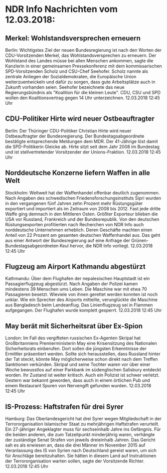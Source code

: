 # NDR Info Nachrichten vom 12.03.2018:


## Merkel: Wohlstandsversprechen erneuern
Berlin:	Wichtigstes Ziel der neuen Bundesregierung ist nach den Worten der CDU-Vorsitzenden Merkel, das Wohlstandsversprechen zu erneuern. Der Wohlstand des Landes müsse bei allen Menschen ankommen, sagte die Kanzlerin in einer gemeinsamen Pressekonferenz mit dem kommissarischen SPD-Vorsitzenden Scholz und CSU-Chef Seehofer. Scholz nannte als zentrale Anliegen der Sozialdemokraten, die Europäische Union weiterzuentwickeln und dafür zu sorgen, dass gute Arbeitsplätze auch in Zukunft vorhanden seien. Seehofer bezeichnete das neue Regierungsbündnis als "Koalition für die kleinen Leute". CDU, CSU und SPD wollen den Koalitionsvertrag gegen 14 Uhr unterzeichnen. 12.03.2018 12:45 Uhr 

## CDU-Politiker Hirte wird neuer Ostbeauftragter
Berlin: Der Thüringer CDU-Politiker Christian Hirte wird neuer Ostbeauftragter der Bundesregierung. Der Bundestagsabgeordnete bestätigte entsprechende Meldungen dem MDR. Der 41-Jährige löst damit die SPD-Politikerin Gleicke ab. Hirte sitzt seit dem Jahr 2008 im Bundestag und ist stellvertretender Vorsitzender der Unions-Fraktion. 12.03.2018 12:45 Uhr 

## Norddeutsche Konzerne liefern Waffen in alle Welt
Stockholm: Weltweit hat der Waffenhandel offenbar deutlich zugenommen. Nach Angaben des schwedischen Friedensforschungsinstituts Sipri wurden in den vergangenen fünf Jahren zehn Prozent mehr Rüstungsgüter exportiert und importiert als im Zeitraum von 2008 bis 2012. Fast jede dritte Waffe ging demnach in den Mittleren Osten. Größter Exporteur blieben die USA vor Russland, Frankreich und der Bundesrepublik. Von den deutschen Rüstungsexporten profitierten nach Recherchen von NDR Info auch norddeutsche Unternehmen erheblich. Deren Geschäfte machten einen Anteil von 22 Prozent am gesamten deutschen Waffenhandel aus. Das geht aus einer Antwort der Bundesregierung auf eine Anfrage der Grünen-Bundestagsabgeordneten Keul hervor, die NDR Info vorliegt. 12.03.2018 12:45 Uhr 

## Flugzeug am Airport Kathmandu abgestürzt
Kathmandu: Über dem Flughafen der nepalesischen Hauptstadt ist ein Passagierflugzeug abgestürzt. Nach Angaben der Polizei kamen mindestens 39 Menschen ums Leben. Die Maschine war mit etwa 70 Passagieren besetzt. Wieviele von ihnen gerettet werden konnten ist noch unklar. Wie ein Sprecher des Airports mitteilte, verunglückte die Maschine aus Bangladesch beim Landeanflug. Das Linienflugzeug sei in Flammen aufgegangen. Der Flughafen wurde komplett gesperrt. 12.03.2018 12:45 Uhr 

## May berät mit Sicherheitsrat über Ex-Spion
London: Im Fall des vergifteten russischen Ex-Agenten Skripal hat Großbritanniens Premierministerin May eine Krisensitzung des Nationalen Sicherheitsrats einberufen. Dort sollen die jüngsten Erkenntnisse der Ermittler präsentiert werden. Sollte sich herausstellen, dass Russland hinter der Tat steckt, könnte May möglicherweise schon direkt nach dem Treffen Sanktionen verkünden. Skripal und seine Tochter waren vor über einer Woche bewusstlos auf einer Parkbank im südenglischen Salisbury entdeckt worden. Ihr Zustand ist weiter kritisch. Auch ein Polizist ist schwer verletzt. Gestern war bekannt geworden, dass auch in einem örtlichen Pub und einem Restaurant Spuren von Nervengift gefunden wurden. 12.03.2018 12:45 Uhr 

## IS-Prozess: Haftstrafen für drei Syrer
Hamburg: Das Oberlandesgericht hat drei Syrer wegen Mitgliedschaft in der Terrororganisation Islamischer Staat zu mehrjährigen Haftstrafen verurteilt. Ein 27-jähriger Angeklagter muss für sechseinhalb Jahre ins Gefängnis. Für die beiden anderen, die zum Tatzeitpunkt minderjährig waren, verhängte der zuständige Senat Strafen von jeweils dreieinhalb Jahren. Das Gericht sah es als erwiesen an, dass die drei Männer im November 2015 auf Veranlassung des IS von Syrien nach Deutschland gereist waren, um sich für Anschläge bereitzuhalten. Sie hätten in diesem Land auf Instruktionen der Terrororganisation warten sollen, sagte der Vorsitzende Richter. 12.03.2018 12:45 Uhr 
